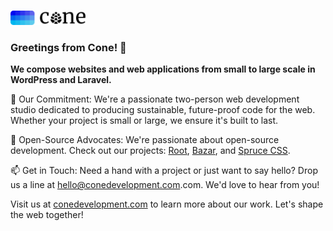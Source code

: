 <p>
  <a href="https://conedevelopment.com/">
    <br>
    <picture>
      <source media="(prefers-color-scheme: light)" srcset="https://github.com/conedevelopment/.github/raw/master/.github/cone-logo-dark.svg">
      <source media="(prefers-color-scheme: dark)" srcset="https://github.com/conedevelopment/.github/raw/master/.github/cone-logo-light.svg">
      <img alt="Cone Development" width="120" src="https://github.com/conedevelopment/.github/raw/master/.github/cone-logo-dark.svg">
    </picture>
    <br>
  </a>
</p>

### Greetings from Cone! 👋

**We compose websites and web applications from small to large scale in WordPress and Laravel.**

🌲 Our Commitment: We're a passionate two-person web development studio dedicated to producing sustainable, future-proof code for the web. Whether your project is small or large, we ensure it's built to last.

🌱 Open-Source Advocates: We're passionate about open-source development. Check out our projects: [Root](https://github.com/conedevelopment/root), [Bazar](https://github.com/conedevelopment/bazar), and [Spruce CSS](https://github.com/conedevelopment/sprucecss).

📫 Get in Touch: Need a hand with a project or just want to say hello? Drop us a line at [hello@conedevelopment.com](mailto:hello@conedevelopment.com).com. We'd love to hear from you!

Visit us at [conedevelopment.com](https://conedevelopment.com) to learn more about our work. Let's shape the web together!
